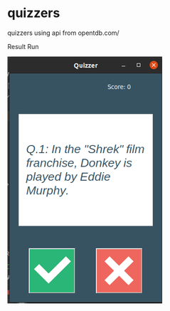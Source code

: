 # quizzers
quizzers using api from opentdb.com/





Result Run

![Result](https://github.com/hasifpriyambudi/quizzers/blob/master/result.png)

